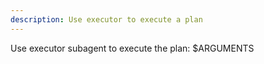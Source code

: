 ```yaml
---
description: Use executor to execute a plan
---
```


Use executor subagent to execute the plan: $ARGUMENTS